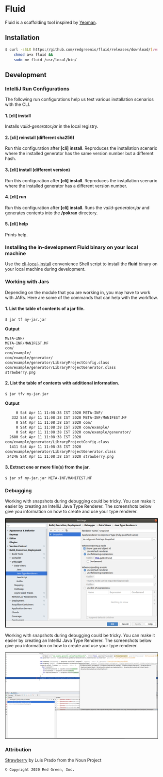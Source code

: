 # Fluid
Fluid is a scaffolding tool inspired by [Yeoman](https://yeoman.io/).

## Installation
```bash
$ curl -sSLO https://github.com/redgreenio/fluid/releases/download/[version]/fluid &&
    chmod a+x fluid &&
    sudo mv fluid /usr/local/bin/
```

## Development
### IntelliJ Run Configurations
The following run configurations help us test various installation scenarios with the CLI.

#### 1. [cli] install
Installs *valid-generator.jar* in the local registry.

#### 2. [cli] reinstall (different sha256)
Run this configuration after **[cli] install**. Reproduces the installation scenario where the installed generator has the same version number but a different hash. 

#### 3. [cli] install (different version)
Run this configuration after **[cli] install**. Reproduces the installation scenario where the installed generator has a different version number.

#### 4. [cli] run
Run this configuration after **[cli] install**. Runs the *valid-generator.jar* and generates contents into the **/pokran** directory.

#### 5. [cli] help
Prints help.

### Installing the in-development Fluid binary on your local machine
Use the [cli-local-install](cli-local-install) convenience Shell script to install the **fluid** binary on your local machine during development.

### Working with Jars
Depending on the module that you are working in, you may have to work with JARs. Here are some of the commands that can help with the workflow.

#### 1. List the table of contents of a jar file.
```bash
$ jar tf my-jar.jar
```

**Output**
```
META-INF/
META-INF/MANIFEST.MF
com/
com/example/
com/example/generator/
com/example/generator/LibraryProjectConfig.class
com/example/generator/LibraryProjectGenerator.class
strawberry.png
```

#### 2. List the table of contents with additional information.
```bash
$ jar tfv my-jar.jar
```

**Output**
```
     0 Sat Apr 11 11:08:38 IST 2020 META-INF/
   332 Sat Apr 11 11:08:38 IST 2020 META-INF/MANIFEST.MF
     0 Sat Apr 11 11:08:38 IST 2020 com/
     0 Sat Apr 11 11:08:38 IST 2020 com/example/
     0 Sat Apr 11 11:08:38 IST 2020 com/example/generator/
  2680 Sat Apr 11 11:08:38 IST 2020 com/example/generator/LibraryProjectConfig.class
  1411 Sat Apr 11 11:08:38 IST 2020 com/example/generator/LibraryProjectGenerator.class
 24246 Sat Apr 11 11:08:38 IST 2020 strawberry.png
```

#### 3. Extract one or more file(s) from the jar.
```bash
$ jar xf my-jar.jar META-INF/MANIFEST.MF 
```

### Debugging
Working with snapshots during debugging could be tricky. You can make it easier by creating an IntelliJ Java Type Renderer. The screenshots below give you information on how to create and use your type renderer.

![alt text](docs/images/snapshot-type-renderer.png "type renderer")

Working with snapshots during debugging could be tricky. You can make it easier by creating an IntelliJ Java Type Renderer. The screenshots below give you information on how to create and use your type renderer. 

![alt text](docs/images/snapshot-debug-view.png "debug run")

### Attribution
[Strawberry](core/src/test/resources/strawberry.png) by Luis Prado from the Noun Project

```
© Copyright 2020 Red Green, Inc.
```
